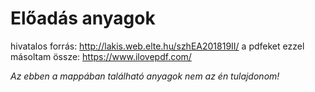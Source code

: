 # Előadás anyagok

hivatalos forrás: http://lakis.web.elte.hu/szhEA201819II/
a pdfeket ezzel másoltam össze: https://www.ilovepdf.com/

_Az ebben a mappában található anyagok nem az én tulajdonom!_
